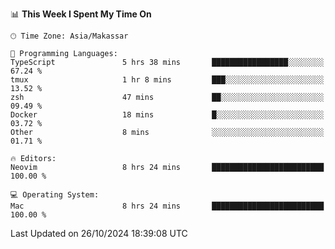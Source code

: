 <!--START_SECTION:waka-->
📊 **This Week I Spent My Time On** 

```text
🕑︎ Time Zone: Asia/Makassar

💬 Programming Languages: 
TypeScript               5 hrs 38 mins       █████████████████░░░░░░░░   67.24 % 
tmux                     1 hr 8 mins         ███░░░░░░░░░░░░░░░░░░░░░░   13.52 % 
zsh                      47 mins             ██░░░░░░░░░░░░░░░░░░░░░░░   09.49 % 
Docker                   18 mins             █░░░░░░░░░░░░░░░░░░░░░░░░   03.72 % 
Other                    8 mins              ░░░░░░░░░░░░░░░░░░░░░░░░░   01.71 % 

🔥 Editors: 
Neovim                   8 hrs 24 mins       █████████████████████████   100.00 % 

💻 Operating System: 
Mac                      8 hrs 24 mins       █████████████████████████   100.00 % 
```


 Last Updated on 26/10/2024 18:39:08 UTC
<!--END_SECTION:waka-->
